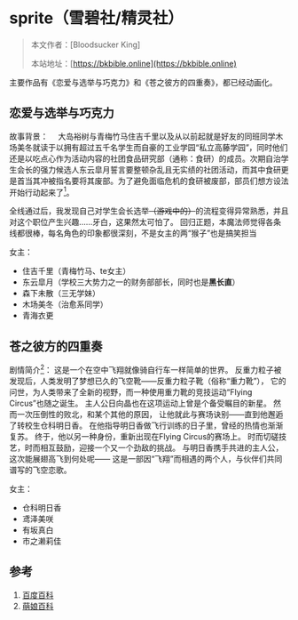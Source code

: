# sprite（雪碧社/精灵社）

> 本文作者：[Bloodsucker King]
>
> 本站地址：[https://bkbible.online](https://bkbible.online)

主要作品有《恋爱与选举与巧克力》和《苍之彼方的四重奏》，都已经动画化。

## 恋爱与选举与巧克力
故事背景：
&emsp;大岛裕树与青梅竹马住吉千里以及从以前起就是好友的同班同学木场美冬就读于以拥有超过五千名学生而自豪的工业学园“私立高藤学园”，同时他们还是以吃点心作为活动内容的社团食品研究部（通称：食研）的成员。次期自治学生会长的强力候选人东云皐月誓言要整顿杂乱且无实绩的社团活动，而其中食研更是首当其冲被指名要将其废部。为了避免面临危机的食研被废部，部员们想方设法开始行动起来了[<sup>1</sup>](#refer-anchor-1)。

全线通过后，我发现自己对学生会长选举<s>（游戏中的）</s>的流程变得异常熟悉，并且对这个职位产生兴趣……牙白，这果然太可怕了。
回归正题，本魔法师觉得各条线都很棒，每名角色的印象都很深刻，不是女主的两“猴子”也是搞笑担当

女主：
- 住吉千里（青梅竹马、te女主）
- 东云皐月（学校三大势力之一的财务部部长，同时也是**黑长直**）
- 森下未散（三无学妹）
- 木场美冬（治愈系同学）
- 青海衣更

## 苍之彼方的四重奏
剧情简介[<sup>2</sup>](#refer-anchor-2)：
这是一个在空中飞翔就像骑自行车一样简单的世界。
反重力粒子被发现后，人类发明了梦想已久的飞空靴——反重力粒子靴（俗称“重力靴”），
它的问世，为人类带来了全新的视野，而一种使用重力靴的竞技运动“Flying Circus”也随之诞生。
主人公日向晶也在这项运动上曾是个备受瞩目的新星。
然而一次压倒性的败北，和某个其他的原因，
让他就此与赛场诀别——直到他邂逅了转校生仓科明日香。
在他指导明日香做飞行训练的日子里，曾经的热情也渐渐复苏。
终于，他以另一种身份，重新出现在Flying Circus的赛场上。
时而切磋技艺，时而相互鼓励，迎接一个又一个劲敌的挑战。
与明日香携手共进的主人公，这次能展翅高飞到何处呢——
这是一部因“飞翔”而相遇的两个人，与伙伴们共同谱写的飞空恋歌。

女主：
- 仓科明日香
- 鸢泽美咲
- 有坂真白
- 市之濑莉佳



## 参考
<a id="refer-anchor-1"></a>
1. [百度百科](https://baike.baidu.com/item/%E6%81%8B%E7%88%B1%E4%B8%8E%E9%80%89%E4%B8%BE%E4%B8%8E%E5%B7%A7%E5%85%8B%E5%8A%9B/37096)
<a id="refer-anchor-2"></a>
2. [萌娘百科](https://mzh.moegirl.org.cn/%E8%8B%8D%E4%B9%8B%E5%BD%BC%E6%96%B9%E7%9A%84%E5%9B%9B%E9%87%8D%E5%A5%8F)